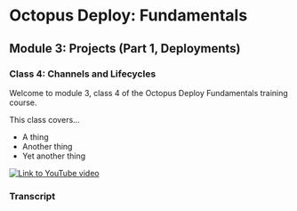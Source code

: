 # Octopus Deploy: Fundamentals
## Module 3: Projects (Part 1, Deployments)
### Class 4: Channels and Lifecycles

Welcome to module 3, class 4 of the Octopus Deploy Fundamentals training course.

This class covers...

- A thing
- Another thing
- Yet another thing

[![Link to YouTube video](https://img.youtube.com/vi/tPb6CLHyNLA/0.jpg)](https://www.youtube.com/embed/tPb6CLHyNLA)

### Transcript


